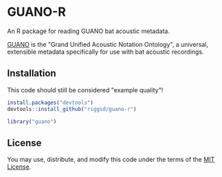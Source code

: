 # GUANO-R

An R package for reading GUANO bat acoustic metadata.

[GUANO](https://github.com/riggsd/guano-py/blob/master/doc/guano_specification.md) is the "Grand Unified Acoustic Notation Ontology", a universal, extensible metadata specifically for use with bat acoustic recordings.


## Installation

This code should still be considered "example quality"!

```r
install.packages("devtools")
devtools::install_github("riggsd/guano-r")

library("guano")
```


## License

You may use, distribute, and modify this code under the terms of the [MIT License](https://opensource.org/licenses/MIT).
